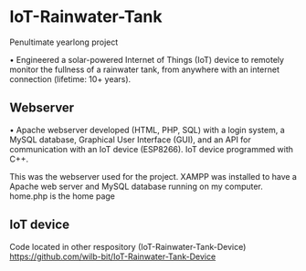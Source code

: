 # IoT-Rainwater-Tank
Penultimate yearlong project

•	Engineered a solar-powered Internet of Things (IoT) device to remotely monitor the fullness of a rainwater tank, from anywhere with an internet connection (lifetime: 10+ years).

## Webserver
• Apache webserver developed (HTML, PHP, SQL) with a login system, a MySQL database, Graphical User Interface (GUI), and an API for communication with an IoT device (ESP8266). IoT device programmed with C++.

This was the webserver used for the project. XAMPP was installed to have a Apache web server and MySQL database running on my computer.
home.php is the home page

## IoT device
Code located in other respository (IoT-Rainwater-Tank-Device) 
https://github.com/wilb-bit/IoT-Rainwater-Tank-Device
